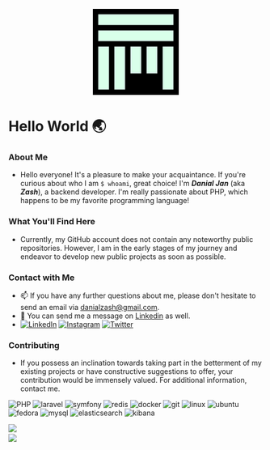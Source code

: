 <p align="center"><a href="https://dzash.com" target="_blank"><img src="zash_logo.png" width="170" alt="Zash Logo"></a></p>

# Hello World 🌏

### About Me

- Hello everyone! It's a pleasure to make your acquaintance. If you're curious about who I am ```$ whoami```, great choice! I'm **_Danial Jan_** (aka **_Zash_**), a backend developer. I'm really passionate about PHP, which happens to be my favorite programming language!


### What You'll Find Here

- Currently, my GitHub account does not contain any noteworthy public repositories. However, I am in the early stages of my journey and endeavor to develop new public projects as soon as possible.

### Contact with Me

- 📫 If you have any further questions about me, please don't hesitate to send an email via [danialzash@gmail.com](mailto:danialzash@gmail.com).
- 💬 You can send me a message on [Linkedin](https://linkedin.com/in/danial-jan) as well.
- [![LinkedIn](https://img.shields.io/badge/LinkedIn-%230077B5.svg?logo=linkedin&logoColor=white)](https://linkedin.com/in/danialjan)
[![Instagram](https://img.shields.io/badge/Instagram-%23833AB4.svg?logo=Instagram&logoColor=white)](https://instagram.com/danialzash) [![Twitter](https://img.shields.io/badge/Twitter-%230077B5.svg?logo=twitter&logoColor=white)](https://twitter.com/danialzash)
### Contributing

- If you possess an inclination towards taking part in the betterment of my existing projects or have constructive suggestions to offer, your contribution would be immensely valued. For additional information, contact me.



![PHP](https://img.shields.io/badge/php-777bb3?logo=php&logoColor=white)
![laravel](https://img.shields.io/badge/laravel-F05340?logo=laravel&logoColor=white)
![symfony](https://img.shields.io/badge/symfony-white?logo=symfony&logoColor=black)
![redis](https://img.shields.io/badge/redis-d82c20?logo=redis&logoColor=white)
![docker](https://img.shields.io/badge/docker-0db7ed?logo=docker&logoColor=white)
![git](https://img.shields.io/badge/git-f34f29?logo=git&logoColor=white)
![linux](https://img.shields.io/badge/linux-0077C4?logo=linux&logoColor=white)
![ubuntu](https://img.shields.io/badge/ubuntu-E95420?logo=ubuntu&logoColor=white)
![fedora](https://img.shields.io/badge/fedora-072C61?logo=fedora&logoColor=white)
![mysql](https://img.shields.io/badge/mysql-00758F?logo=mysql&logoColor=white)
![elasticsearch](https://img.shields.io/badge/elasticsearch-f3d337?logo=elasticsearch)
![kibana](https://img.shields.io/badge/kibana-0077C4?logo=kibana&logoColor=white)

![](https://github-readme-stats.vercel.app/api?username=danialzash&theme=onedark&hide_border=false&include_all_commits=true&count_private=true)<br/>
![](https://github-readme-streak-stats.herokuapp.com/?user=danialzash&theme=onedark&hide_border=false)<br/>



<!--
**danialzash/danialzash** is a ✨ _special_ ✨ repository because its `README.md` (this file) appears on your GitHub profile.

Here are some ideas to get you started:

- 🔭 I’m currently working on ...
- 🌱 I’m currently learning ...
- 👯 I’m looking to collaborate on ...
- 🤔 I’m looking for help with ...
- 💬 Ask me about ...
- 📫 How to reach me: ...
- 😄 Pronouns: ...
- ⚡ Fun fact: ...
-->
